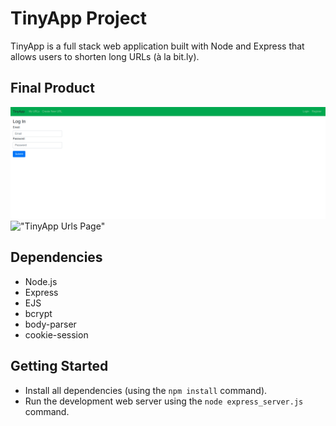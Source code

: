 # TinyApp Project

TinyApp is a full stack web application built with Node and Express that allows users to shorten long URLs (à la bit.ly).

## Final Product

!["TinyApp Login Page"](./screenshots/tinyapp_login.png)
!["TinyApp Urls Page"](./screenshots/tinapp_urls.png)

## Dependencies

- Node.js
- Express
- EJS
- bcrypt
- body-parser
- cookie-session

## Getting Started

- Install all dependencies (using the `npm install` command).
- Run the development web server using the `node express_server.js` command.